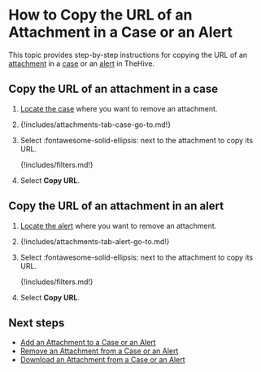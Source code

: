 # How to Copy the URL of an Attachment in a Case or an Alert

This topic provides step-by-step instructions for copying the URL of an [attachment](../../../analyst-corner/cases/attachments/about-attachments.md) in a [case](../about-cases.md) or an [alert](../../alerts/about-alerts.md) in TheHive.

## Copy the URL of an attachment in a case

1. [Locate the case](../search-for-cases/find-a-case.md) where you want to remove an attachment.

2. {!includes/attachments-tab-case-go-to.md!}

3. Select :fontawesome-solid-ellipsis: next to the attachment to copy its URL.

    {!includes/filters.md!}

4. Select **Copy URL**.

## Copy the URL of an attachment in an alert

1. [Locate the alert](../../alerts/search-for-alerts/find-an-alert.md) where you want to remove an attachment.

2. {!includes/attachments-tab-alert-go-to.md!}

3. Select :fontawesome-solid-ellipsis: next to the attachment to copy its URL.

    {!includes/filters.md!}

4. Select **Copy URL**.

<h2>Next steps</h2>

* [Add an Attachment to a Case or an Alert](add-an-attachment-case-alert.md)
* [Remove an Attachment from a Case or an Alert](remove-an-attachment-case-alert.md)
* [Download an Attachment from a Case or an Alert](download-an-attachment-case-alert.md)